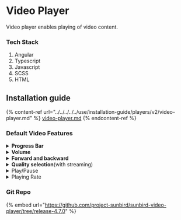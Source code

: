 # Video Player

Video player enables playing of video content.&#x20;

### Tech Stack

1. Angular
2. Typescript
3. Javascript
4. SCSS
5. HTML

## Installation guide

{% content-ref url="../../../../../use/installation-guide/players/v2/video-player.md" %}
[video-player.md](../../../../../use/installation-guide/players/v2/video-player.md)
{% endcontent-ref %}

### Default Video Features

<details>

<summary><strong>Progress Bar</strong></summary>

This feature will help us to understand how much percentage (%) of content I have watched and how much content is loaded.\
![](../../../../../.gitbook/assets/videoPlayerV2Progress.png)

</details>

<details>

<summary><strong>Volume</strong></summary>

This volume feature will be used to increase and decrease sound of the video content.\
![](../../../../../.gitbook/assets/videoPlayerV2Volume.png)\


* **Mute:** This mute feature will used to mute the sound of video.![](../../../../../.gitbook/assets/videoPlayerV2Mute.png)\

* **Unmute**\
  This unmute feature will used to unmute the sound of video.![](../../../../../.gitbook/assets/videoPlayerV2Unmute.png)\


</details>

<details>

<summary><strong>Forward and backward</strong></summary>

This forward and backward feature will help us to play video ahead and back.![](../../../../../.gitbook/assets/videoPlayerV2ForwardBackword.png)

</details>

<details>

<summary><strong>Quality selection</strong>(with streaming) </summary>

This quality selection provides  min and max content quality selection based on streaming  quality options.\
![](../../../../../.gitbook/assets/videoPlayerV2QualitySelection.png)

</details>

<details>

<summary>Play/Pause</summary>

This feature is used play and pause the content

* **Play** : This feature will help us to play content.\
  ![](../../../../../.gitbook/assets/videoPlayerV2Play.png)\


<!---->

* **Pause**: This feature will help us to pause content.\
  ![](../../../../../.gitbook/assets/videoPlayerV2Pause.png)

</details>

<details>

<summary>Playing Rate</summary>

This feature will help us play the video at different speeds.![](../../../../../.gitbook/assets/videoPlayerV2PlayingRate.png)

</details>

### Git Repo

{% embed url="https://github.com/project-sunbird/sunbird-video-player/tree/release-4.7.0" %}
